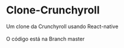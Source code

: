 # Clone-Crunchyroll
Um clone da Crunchyroll usando React-native<br>
<br>O código está na Branch master
